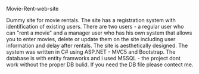 Movie-Rent-web-site

Dummy site for movie rentals. The site has a registration system with identification of existing users.
There are two users - a regular user who can "rent a movie" and a manager user who has his own system that allows you to enter movies, 
delete or update them on the site including user information and delay after rentals. The site is aesthetically designed.
The system was written in C# using ASP.NET - MVC5 and Bootstrap. 
The database is with entity framworks and i used MSSQL - the project dont work without the proper DB bulid. 
If you need the DB file please contect me.

